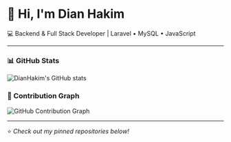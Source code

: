 # 👋 Hi, I'm Dian Hakim  

💻 Backend & Full Stack Developer | Laravel • MySQL • JavaScript  

---

### 📊 GitHub Stats
![DianHakim's GitHub stats](https://github-readme-stats.vercel.app/api?username=DianHakim&show_icons=true&theme=tokyonight)

### 🌱 Contribution Graph
![GitHub Contribution Graph](https://github-readme-activity-graph.vercel.app/graph?username=DianHakim&bg_color=0d1117&color=ffffff&line=00e676&point=ffffff&area=true&hide_border=true)

---
⭐️ *Check out my pinned repositories below!*


<!--
**DianHakim/DianHakim** is a ✨ _special_ ✨ repository because its `README.md` (this file) appears on your GitHub profile.

Here are some ideas to get you started:

- 🔭 I’m currently working on ...
- 🌱 I’m currently learning ...
- 👯 I’m looking to collaborate on ...
- 🤔 I’m looking for help with ...
- 💬 Ask me about ...
- 📫 How to reach me: ...
- 😄 Pronouns: ...
- ⚡ Fun fact: ...
-->
